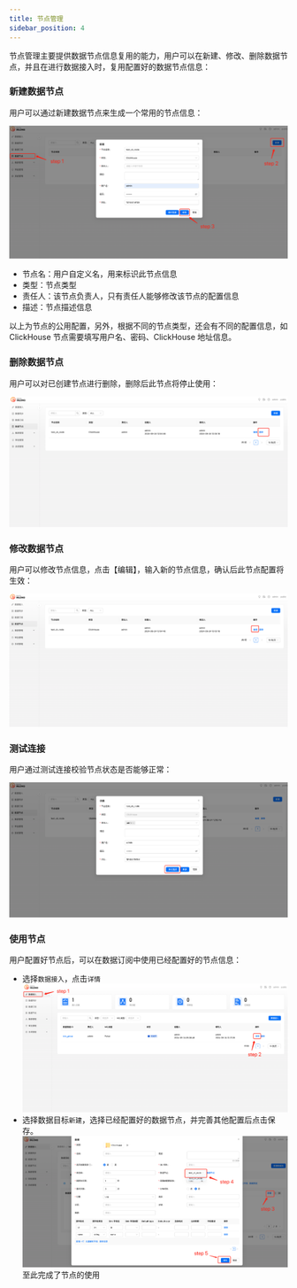 ```yaml
---
title: 节点管理
sidebar_position: 4
---
```


节点管理主要提供数据节点信息复用的能力，用户可以在新建、修改、删除数据节点，并且在进行数据接入时，复用配置好的数据节点信息：

### 新建数据节点

用户可以通过新建数据节点来生成一个常用的节点信息：

![](img/create_node.png)

- 节点名：用户自定义名，用来标识此节点信息
- 类型：节点类型
- 责任人：该节点负责人，只有责任人能够修改该节点的配置信息
- 描述：节点描述信息

以上为节点的公用配置，另外，根据不同的节点类型，还会有不同的配置信息，如 ClickHouse 节点需要填写用户名、密码、ClickHouse 地址信息。

### 删除数据节点

用户可以对已创建节点进行删除，删除后此节点将停止使用：

![](img/delete_node.png)

### 修改数据节点

用户可以修改节点信息，点击【编辑】，输入新的节点信息，确认后此节点配置将生效：

![](img/update_node.png)

### 测试连接

用户通过测试连接校验节点状态是否能够正常：

![](img/test_connection.png)

### 使用节点

用户配置好节点后，可以在数据订阅中使用已经配置好的节点信息：

- 选择`数据接入`，点击`详情`
  ![img.png](img/use_node_1.png)
- 选择数据目标`新建`，选择已经配置好的数据节点，并完善其他配置后点击保存。
  ![img.png](img/use_node_2.png)
  至此完成了节点的使用